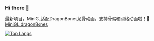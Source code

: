 ### Hi there 👋

最新项目，MiniGL适配DragonBones龙骨动画，支持骨骼和网格动画啦！🤟
[MiniGL.dragonBones](https://mizy.github.io/MiniGL/demo/dragonBones/eyetrack.html)

[![Top Langs](https://github-readme-stats.vercel.app/api/top-langs/?username=mizy&theme=radical)](https://github.com/mizy/mizy)

